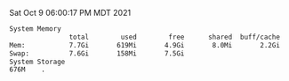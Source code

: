 Sat Oct  9 06:00:17 PM MDT 2021
```bash
System Memory
               total        used        free      shared  buff/cache   available
Mem:           7.7Gi       619Mi       4.9Gi       8.0Mi       2.2Gi       6.7Gi
Swap:          7.6Gi       158Mi       7.5Gi
System Storage
676M	.
```
